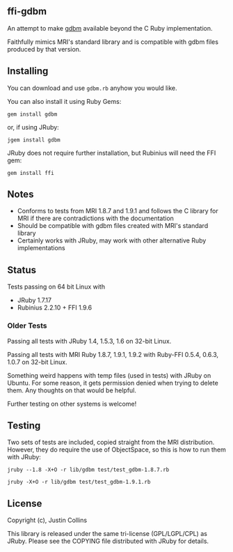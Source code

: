 ## ffi-gdbm

An attempt to make [gdbm](http://www.vivtek.com/gdbm/) available beyond the C Ruby implementation.

Faithfully mimics MRI's standard library and is compatible with gdbm files produced by that version.

## Installing

You can download and use `gdbm.rb` anyhow you would like.

You can also install it using Ruby Gems:

`gem install gdbm`

or, if using JRuby:

`jgem install gdbm`

JRuby does not require further installation, but Rubinius will need the FFI gem:

`gem install ffi`

## Notes

* Conforms to tests from MRI 1.8.7 and 1.9.1 and follows the C library for MRI if there are contradictions with the documentation
* Should be compatible with gdbm files created with MRI's standard library
* Certainly works with JRuby, may work with other alternative Ruby implementations

## Status

Tests passing on 64 bit Linux with

* JRuby 1.7.17
* Rubinius 2.2.10 + FFI 1.9.6

### Older Tests

Passing all tests with JRuby 1.4, 1.5.3, 1.6 on 32-bit Linux.

Passing all tests with MRI Ruby 1.8.7, 1.9.1, 1.9.2 with Ruby-FFI 0.5.4, 0.6.3, 1.0.7 on 32-bit Linux.

Something weird happens with temp files (used in tests) with JRuby on Ubuntu. For some reason, it gets permission denied when trying to delete them. Any thoughts on that would be helpful.

Further testing on other systems is welcome!

## Testing

Two sets of tests are included, copied straight from the MRI distribution. However, they do require the use of ObjectSpace, so this is how to run them with JRuby:

`jruby --1.8 -X+O -r lib/gdbm test/test_gdbm-1.8.7.rb`

`jruby -X+O -r lib/gdbm test/test_gdbm-1.9.1.rb`

## License

Copyright (c), Justin Collins

This library is released under the same tri-license (GPL/LGPL/CPL) as JRuby.
Please see the COPYING file distributed with JRuby for details.
